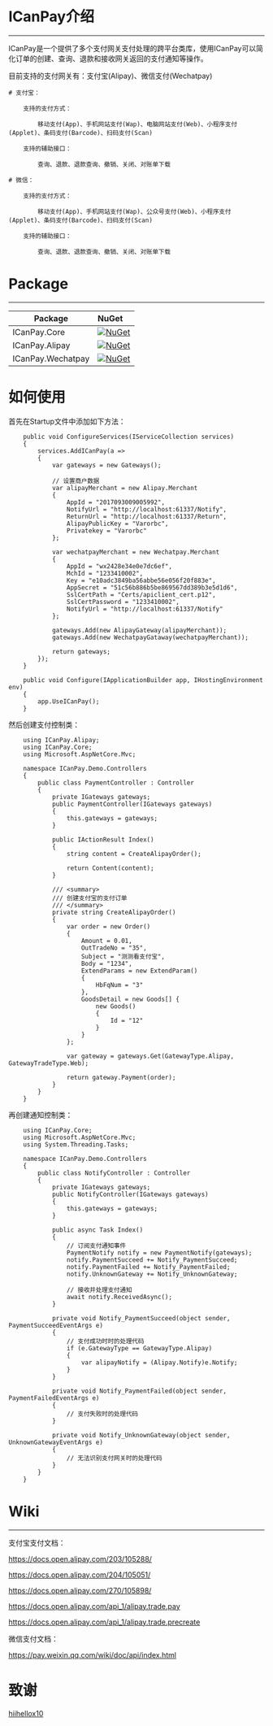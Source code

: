 # ICanPay介绍
---

ICanPay是一个提供了多个支付网关支付处理的跨平台类库，使用ICanPay可以简化订单的创建、查询、退款和接收网关返回的支付通知等操作。

目前支持的支付网关有：支付宝(Alipay)、微信支付(Wechatpay)

	# 支付宝：

		支持的支付方式：
		
			移动支付(App)、手机网站支付(Wap)、电脑网站支付(Web)、小程序支付(Applet)、条码支付(Barcode)、扫码支付(Scan)
			
		支持的辅助接口：
		
			查询、退款、退款查询、撤销、关闭、对账单下载
		
	# 微信：

		支持的支付方式：
		
			移动支付(App)、手机网站支付(Wap)、公众号支付(Web)、小程序支付(Applet)、条码支付(Barcode)、扫码支付(Scan)

		支持的辅助接口：
		
			查询、退款、退款查询、撤销、关闭、对账单下载

# Package
---

Package  | NuGet 
-------- | :------------ 
ICanPay.Core		| [![NuGet](https://img.shields.io/nuget/v/ICanPay.Core.svg)](https://www.nuget.org/packages/ICanPay.Core)
ICanPay.Alipay		| [![NuGet](https://img.shields.io/nuget/v/ICanPay.Alipay.svg)](https://www.nuget.org/packages/ICanPay.Alipay)
ICanPay.Wechatpay	| [![NuGet](https://img.shields.io/nuget/v/ICanPay.Wechatpay.svg)](https://www.nuget.org/packages/ICanPay.Wechatpay)

# 如何使用

首先在Startup文件中添加如下方法：

		public void ConfigureServices(IServiceCollection services)
		{
			services.AddICanPay(a =>
			{
				var gateways = new Gateways();

				// 设置商户数据
				var alipayMerchant = new Alipay.Merchant
				{
					AppId = "2017093009005992",
					NotifyUrl = "http://localhost:61337/Notify",
					ReturnUrl = "http://localhost:61337/Return",
					AlipayPublicKey = "Varorbc",
					Privatekey = "Varorbc"
				};

				var wechatpayMerchant = new Wechatpay.Merchant
				{
					AppId = "wx2428e34e0e7dc6ef",
					MchId = "1233410002",
					Key = "e10adc3849ba56abbe56e056f20f883e",
					AppSecret = "51c56b886b5be869567dd389b3e5d1d6",
					SslCertPath = "Certs/apiclient_cert.p12",
					SslCertPassword = "1233410002",
					NotifyUrl = "http://localhost:61337/Notify"
				};

				gateways.Add(new AlipayGateway(alipayMerchant));
				gateways.Add(new WechatpayGataway(wechatpayMerchant));

				return gateways;
			});
		}

		public void Configure(IApplicationBuilder app, IHostingEnvironment env)
		{
			app.UseICanPay();
		}
    
然后创建支付控制类：

		using ICanPay.Alipay;
		using ICanPay.Core;
		using Microsoft.AspNetCore.Mvc;

		namespace ICanPay.Demo.Controllers
		{
			public class PaymentController : Controller
			{
				private IGateways gateways;
				public PaymentController(IGateways gateways)
				{
					this.gateways = gateways;
				}

				public IActionResult Index()
				{
					string content = CreateAlipayOrder();

					return Content(content);
				}

				/// <summary>
				/// 创建支付宝的支付订单
				/// </summary>
				private string CreateAlipayOrder()
				{
					var order = new Order()
					{
						Amount = 0.01,
						OutTradeNo = "35",
						Subject = "测测看支付宝",
						Body = "1234",
						ExtendParams = new ExtendParam()
						{
							HbFqNum = "3"
						},
						GoodsDetail = new Goods[] {
							new Goods()
							{
								Id = "12"
							}
						}
					};

					var gateway = gateways.Get(GatewayType.Alipay, GatewayTradeType.Web);

					return gateway.Payment(order);
				}
			}
		}

再创建通知控制类：

        using ICanPay.Core;
		using Microsoft.AspNetCore.Mvc;
		using System.Threading.Tasks;

		namespace ICanPay.Demo.Controllers
		{
			public class NotifyController : Controller
			{
				private IGateways gateways;
				public NotifyController(IGateways gateways)
				{
					this.gateways = gateways;
				}

				public async Task Index()
				{
					// 订阅支付通知事件
					PaymentNotify notify = new PaymentNotify(gateways);
					notify.PaymentSucceed += Notify_PaymentSucceed;
					notify.PaymentFailed += Notify_PaymentFailed;
					notify.UnknownGateway += Notify_UnknownGateway;

					// 接收并处理支付通知
					await notify.ReceivedAsync();
				}

				private void Notify_PaymentSucceed(object sender, PaymentSucceedEventArgs e)
				{
					// 支付成功时时的处理代码
					if (e.GatewayType == GatewayType.Alipay)
					{
						var alipayNotify = (Alipay.Notify)e.Notify;
					}
				}

				private void Notify_PaymentFailed(object sender, PaymentFailedEventArgs e)
				{
					// 支付失败时的处理代码
				}

				private void Notify_UnknownGateway(object sender, UnknownGatewayEventArgs e)
				{
					// 无法识别支付网关时的处理代码
				}
			}
		}

# Wiki
---

支付宝支付文档：

https://docs.open.alipay.com/203/105288/

https://docs.open.alipay.com/204/105051/

https://docs.open.alipay.com/270/105898/

https://docs.open.alipay.com/api_1/alipay.trade.pay

https://docs.open.alipay.com/api_1/alipay.trade.precreate

微信支付文档：

https://pay.weixin.qq.com/wiki/doc/api/index.html

# 致谢

[hiihellox10](https://github.com/hiihellox10)
